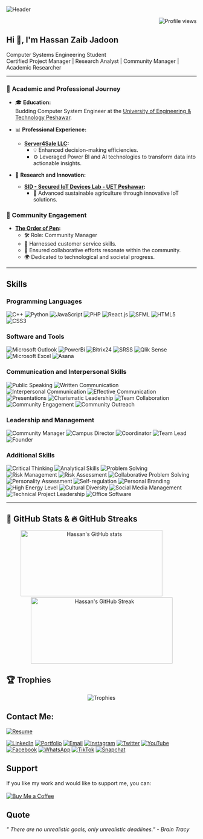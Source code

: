 ![Header](https://github.com/hzjadoon/hzjadoon/blob/main/DESIGN.png)
<!-- Profile Views Badge -->

<p align="right">
  <img src="https://komarev.com/ghpvc/?username=hzjadoon&label=Profile%20views&color=0e75b6&style=flat" alt="Profile views" />
</p>

## Hi 👋, I'm Hassan Zaib Jadoon
Computer Systems Engineering Student  
Certified Project Manager | Research Analyst | Community Manager | Academic Researcher  

---

### 📘 **Academic and Professional Journey**
- 🎓 **Education:**  
  Budding Computer System Engineer at the [University of Engineering & Technology Peshawar](http://www.uetpeshawar.edu.pk/).
  
- 📊 **Professional Experience:**  
  - **[Server4Sale LLC](https://www.server4sale.com/):**
    - 💡 Enhanced decision-making efficiencies.
    - ⚙️ Leveraged Power BI and AI technologies to transform data into actionable insights.
    
- 🌿 **Research and Innovation:**  
  - **[SID - Secured IoT Devices Lab - UET Peshawar](http://www.uetpeshawar.edu.pk/):**
    - 🌱 Advanced sustainable agriculture through innovative IoT solutions.

### 🤝 **Community Engagement**
- **[The Order of Pen](https://www.theorderofpen.com/):**  
  - 🛠️ Role: Community Manager
  - 💬 Harnessed customer service skills.
  - 📢 Ensured collaborative efforts resonate within the community.
  - 🌍 Dedicated to technological and societal progress.

---



## Skills

### Programming Languages
  ![C++](https://img.shields.io/badge/C%2B%2B-00599C?style=for-the-badge&logo=c%2B%2B&logoColor=white)
  ![Python](https://img.shields.io/badge/Python-3776AB?style=for-the-badge&logo=python&logoColor=white)
  ![JavaScript](https://img.shields.io/badge/JavaScript-F7DF1E?style=for-the-badge&logo=javascript&logoColor=black)
  ![PHP](https://img.shields.io/badge/PHP-777BB4?style=for-the-badge&logo=php&logoColor=white)
  ![React.js](https://img.shields.io/badge/React-20232A?style=for-the-badge&logo=react&logoColor=61DAFB)
  ![SFML](https://img.shields.io/badge/SFML-00599C?style=for-the-badge&logo=SFML&logoColor=white)
  ![HTML5](https://img.shields.io/badge/HTML5-E34F26?style=for-the-badge&logo=html5&logoColor=white)
  ![CSS3](https://img.shields.io/badge/CSS3-1572B6?style=for-the-badge&logo=css3&logoColor=white)

### Software and Tools
  ![Microsoft Outlook](https://img.shields.io/badge/Microsoft%20Outlook-0078D4?style=for-the-badge&logo=microsoft-outlook&logoColor=white)
  ![PowerBi](https://img.shields.io/badge/PowerBI-F2C811?style=for-the-badge&logo=power-bi&logoColor=black)
  ![Bitrix24](https://img.shields.io/badge/Bitrix24-00AEEF?style=for-the-badge&logo=bitrix24&logoColor=white)
  ![SRSS](https://img.shields.io/badge/SRSS-00AEEF?style=for-the-badge&logo=data-visualization&logoColor=white)
  ![Qlik Sense](https://img.shields.io/badge/Qlik%20Sense-46A149?style=for-the-badge&logo=qlik&logoColor=white)
  ![Microsoft Excel](https://img.shields.io/badge/Microsoft%20Excel-217346?style=for-the-badge&logo=microsoft-excel&logoColor=white)
  ![Asana](https://img.shields.io/badge/Asana-273347?style=for-the-badge&logo=asana&logoColor=white)

### Communication and Interpersonal Skills
  ![Public Speaking](https://img.shields.io/badge/Public%20Speaking-FF6347?style=for-the-badge&logo=public-speaking&logoColor=white)
  ![Written Communication](https://img.shields.io/badge/Written%20Communication-4682B4?style=for-the-badge&logo=communication&logoColor=white)
  ![Interpersonal Communication](https://img.shields.io/badge/Interpersonal%20Communication-FFD700?style=for-the-badge&logo=communication&logoColor=black)
  ![Effective Communication](https://img.shields.io/badge/Effective%20Communication-32CD32?style=for-the-badge&logo=communication&logoColor=black)
  ![Presentations](https://img.shields.io/badge/Presentations-DC143C?style=for-the-badge&logo=presentations&logoColor=white)
  ![Charismatic Leadership](https://img.shields.io/badge/Charismatic%20Leadership-4B0082?style=for-the-badge&logo=leadership&logoColor=white)
  ![Team Collaboration](https://img.shields.io/badge/Team%20Collaboration-2E8B57?style=for-the-badge&logo=team-collaboration&logoColor=white)
  ![Community Engagement](https://img.shields.io/badge/Community%20Engagement-8A2BE2?style=for-the-badge&logo=community&logoColor=white)
  ![Community Outreach](https://img.shields.io/badge/Community%20Outreach-FF4500?style=for-the-badge&logo=community-outreach&logoColor=white)

### Leadership and Management
![Community Manager](https://img.shields.io/badge/Community%20Manager-FFA500?style=for-the-badge&logo=community-manager&logoColor=black)
![Campus Director](https://img.shields.io/badge/Campus%20Director-20B2AA?style=for-the-badge&logo=campus&logoColor=white)
![Coordinator](https://img.shields.io/badge/Coordinator-FF1493?style=for-the-badge&logo=coordinator&logoColor=white)
![Team Lead](https://img.shields.io/badge/Team%20Lead-00BFFF?style=for-the-badge&logo=team-lead&logoColor=white)
![Founder](https://img.shields.io/badge/Founder-FF6347?style=for-the-badge&logo=founder&logoColor=white)

### Additional Skills
  ![Critical Thinking](https://img.shields.io/badge/Critical%20Thinking-483D8B?style=for-the-badge&logo=thinking&logoColor=white)
  ![Analytical Skills](https://img.shields.io/badge/Analytical%20Skills-8B0000?style=for-the-badge&logo=analytics&logoColor=white)
  ![Problem Solving](https://img.shields.io/badge/Problem%20Solving-FFD700?style=for-the-badge&logo=problem-solving&logoColor=black)
  ![Risk Management](https://img.shields.io/badge/Risk%20Management-4B0082?style=for-the-badge&logo=risk-management&logoColor=white)
  ![Risk Assessment](https://img.shields.io/badge/Risk%20Assessment-20B2AA?style=for-the-badge&logo=risk&logoColor=white)
  ![Collaborative Problem Solving](https://img.shields.io/badge/Collaborative%20Problem%20Solving-32CD32?style=for-the-badge&logo=problem-solving&logoColor=black)
  ![Personality Assessment](https://img.shields.io/badge/Personality%20Assessment-FF4500?style=for-the-badge&logo=assessment&logoColor=white)
  ![Self-regulation](https://img.shields.io/badge/Self-regulation-8A2BE2?style=for-the-badge&logo=self-regulation&logoColor=white)
  ![Personal Branding](https://img.shields.io/badge/Personal%20Branding-DC143C?style=for-the-badge&logo=branding&logoColor=white)
  ![High Energy Level](https://img.shields.io/badge/High%20Energy%20Level-FF6347?style=for-the-badge&logo=energy&logoColor=white)
  ![Cultural Diversity](https://img.shields.io/badge/Cultural%20Diversity-4682B4?style=for-the-badge&logo=cultural-diversity&logoColor=white)
  ![Social Media Management](https://img.shields.io/badge/Social%20Media%20Management-00BFFF?style=for-the-badge&logo=social-media&logoColor=white)
  ![Technical Project Leadership](https://img.shields.io/badge/Technical%20Project%20Leadership-DC143C?style=for-the-badge&logo=leadership&logoColor=white)
  ![Office Software](https://img.shields.io/badge/Office%20Software-4B0082?style=for-the-badge&logo=office-software&logoColor=white)

---




## 🌟 **GitHub Stats & 🔥 GitHub Streaks**
<div align="center">
  <img src="https://github-readme-stats.vercel.app/api?username=hzjadoon&show_icons=true&theme=radical&cache_seconds=1800" alt="Hassan's GitHub stats" width="375" height="175" />
  <img src="https://www.transparenttextures.com/patterns/white-concrete.png" alt="" width="50" height="1" />
  <img src="https://github-readme-streak-stats.herokuapp.com/?user=hzjadoon&theme=radical&cache_seconds=1800" alt="Hassan's GitHub Streak" width="375" height="175" />
</div>


## 🏆 Trophies
<div align="center">
  <img src="https://github-profile-trophy.vercel.app/?username=hzjadoon&theme=radical" alt="Trophies" />
</div>

## Contact Me:
  [![Resume](https://img.shields.io/badge/Resume-000000?style=for-the-badge&logo=About.me&logoColor=white)](https://www.linkedin.com/in/hassanzaibjadoon/overlay/1720698761025/single-media-viewer/?type=DOCUMENT&profileId=ACoAAEBniMUBrUQwFDsDt3ljorZtb3aidJ77DCs)

  [![LinkedIn](https://img.shields.io/badge/LinkedIn-0077B5?style=for-the-badge&logo=linkedin&logoColor=white)](https://www.linkedin.com/in/hassanzaibjadoon)
  [![Portfolio](https://img.shields.io/badge/Portfolio-000000?style=for-the-badge&logo=About.me&logoColor=white)](https://hzjadoon.github.io/Portfolio/)
  [![Email](https://img.shields.io/badge/Email-D14836?style=for-the-badge&logo=gmail&logoColor=white)](mailto:hassanzaibjadoon2004@gmail.com)
  [![Instagram](https://img.shields.io/badge/Instagram-E4405F?style=for-the-badge&logo=instagram&logoColor=white)](https://www.instagram.com/techspirator/)
  [![Twitter](https://img.shields.io/badge/Twitter-1DA1F2?style=for-the-badge&logo=twitter&logoColor=white)](https://twitter.com/techspirator)
  [![YouTube](https://img.shields.io/badge/YouTube-FF0000?style=for-the-badge&logo=youtube&logoColor=white)](https://www.youtube.com/@hassanzaibjadoon)
  [![Facebook](https://img.shields.io/badge/Facebook-1877F2?style=for-the-badge&logo=facebook&logoColor=white)](https://facebook.com/hassanzaibjadoon2004)
  [![WhatsApp](https://img.shields.io/badge/WhatsApp-25D366?style=for-the-badge&logo=whatsapp&logoColor=white)](https://wa.me/3119541429)
  [![TikTok](https://img.shields.io/badge/TikTok-000000?style=for-the-badge&logo=tiktok&logoColor=white)](https://www.tiktok.com/@techspirator)
  [![Snapchat](https://img.shields.io/badge/Snapchat-FFFC00?style=for-the-badge&logo=snapchat&logoColor=white)](https://www.snapchat.com/add/hzjadoon2004)

## Support
If you like my work and would like to support me, you can:
<br><br>
[![Buy Me a Coffee](https://img.shields.io/badge/Buy%20Me%20A%20Coffee-FCC624?style=for-the-badge&logo=buy-me-a-coffee&logoColor=black)](https://buymeacoffee.com/hzjadoon)

## Quote
_" There are no unrealistic goals, only unrealistic deadlines.” - Brain Tracy_

